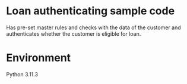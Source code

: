 # Loan authenticating sample code 

Has pre-set master rules and checks with the data of the customer and authenticates whether the customer is eligible 
for loan. 

# Environment 
Python 3.11.3